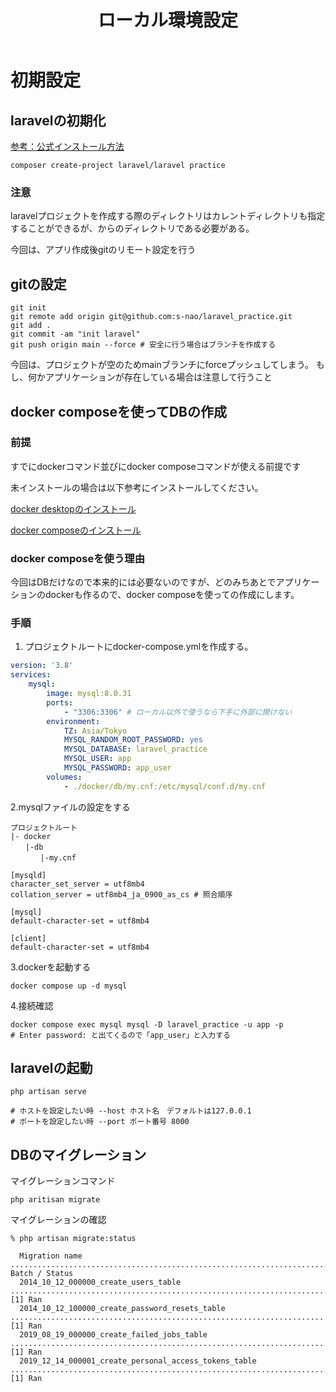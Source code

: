 ﻿---
layout: default
title: ローカル環境設定
---

# 初期設定

## laravelの初期化

[参考：公式インストール方法](https://laravel.com/docs/9.x/installation#your-first-laravel-project)

``` shell
composer create-project laravel/laravel practice
```

### 注意

laravelプロジェクトを作成する際のディレクトリはカレントディレクトリも指定することができるが、からのディレクトリである必要がある。

今回は、アプリ作成後gitのリモート設定を行う

## gitの設定

``` shell
git init
git remote add origin git@github.com:s-nao/laravel_practice.git
git add .
git commit -am "init laravel"
git push origin main --force # 安全に行う場合はブランチを作成する
```

今回は、プロジェクトが空のためmainブランチにforceプッシュしてしまう。
もし、何かアプリケーションが存在している場合は注意して行うこと

## docker composeを使ってDBの作成

### 前提

すでにdockerコマンド並びにdocker composeコマンドが使える前提です

未インストールの場合は以下参考にインストールしてください。

[docker desktopのインストール](https://docs.docker.jp/get-docker.html)

[docker composeのインストール](https://docs.docker.jp/compose/install.html)

### docker composeを使う理由

今回はDBだけなので本来的には必要ないのですが、どのみちあとでアプリケーションのdockerも作るので、docker composeを使っての作成にします。


### 手順


1. プロジェクトルートにdocker-compose.ymlを作成する。
``` yml
version: '3.8'
services:
    mysql:
        image: mysql:8.0.31
        ports:
            - "3306:3306" # ローカル以外で使うなら下手に外部に開けない
        environment:
            TZ: Asia/Tokyo
            MYSQL_RANDOM_ROOT_PASSWORD: yes
            MYSQL_DATABASE: laravel_practice
            MYSQL_USER: app
            MYSQL_PASSWORD: app_user
        volumes:
            - ./docker/db/my.cnf:/etc/mysql/conf.d/my.cnf

```

2.mysqlファイルの設定をする

``` text
プロジェクトルート
|- docker
　　|-db
　　　　|-my.cnf
```

``` text
[mysqld]
character_set_server = utf8mb4
collation_server = utf8mb4_ja_0900_as_cs # 照合順序

[mysql]
default-character-set = utf8mb4

[client]
default-character-set = utf8mb4
```


3.dockerを起動する

```shell
docker compose up -d mysql
```

4.接続確認
```shell
docker compose exec mysql mysql -D laravel_practice -u app -p
# Enter password: と出てくるので「app_user」と入力する
```

## laravelの起動

```shell
php artisan serve 

# ホストを設定したい時 --host ホスト名　デフォルトは127.0.0.1
# ポートを設定したい時 --port ポート番号 8000
```

## DBのマイグレーション

マイグレーションコマンド
```shell
php aritisan migrate
```

マイグレーションの確認

```text
% php artisan migrate:status

  Migration name .................................................................................................................... Batch / Status  
  2014_10_12_000000_create_users_table ..................................................................................................... [1] Ran  
  2014_10_12_100000_create_password_resets_table ........................................................................................... [1] Ran  
  2019_08_19_000000_create_failed_jobs_table ............................................................................................... [1] Ran  
  2019_12_14_000001_create_personal_access_tokens_table .................................................................................... [1] Ran  

```
